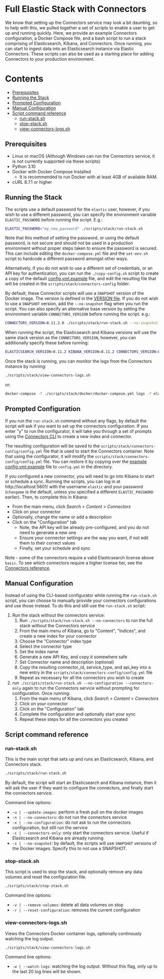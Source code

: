 # Full Elastic Stack with Connectors

We know that setting up the Connectors service may look a bit daunting, so to help with this, we pulled together a set of scripts to enable a user to get up and running quickly. Here, we provide an example Connectors configuration, a Docker Compose file, and a bash script to run a stack comprising of Elasticsearch, Kibana, and Connectors.
Once running, you can start to ingest data into an Elasticsearch instance via Elastic Connectors.
These scripts can also be used as a starting place for adding Connectors to your production environment.

# Contents

* [Prerequisites](#prerequisites)
* [Running the Stack](#running-the-stack)
* [Prompted Configuration](#prompted-configuration)
* [Manual Configuration](#manual-configuration)
* [Script command reference](#script-command-reference)
  * [run-stack.sh](#run-stacksh)
  * [stop-stack.sh](#stop-stacksh)
  * [view-connectors-logs.sh](#view-connectors-logssh)

## Prerequisites
* Linux or macOS (Although Windows can run the Connectors service, it is not currently supported via these scripts)
* Python 3.10
* Docker with Docker Compose Installed
    * It is recommended to run Docker with at least 4GB of available RAM.
* cURL 8.7.1 or higher

## Running the Stack

The scripts use a default password for the `elastic` user, however, if you wish to use a different password, you can specify the environment variable `ELASTIC_PASSWORD` before running the script. E.g.:

```bash
ELASTIC_PASSWORD="my_new_password" ./scripts/stack/run-stack.sh
```

Note that this method of setting the password, or using the default password, is not secure and should not be used in a production environment without proper steps taken to ensure the password is secured.
This can include editing the `docker-compose.yml` file and the `set-env.sh` script to hardcode a different password amongst other ways.

Alternatively, if you do not wish to use a different set of credentials, or an API key for authentication, you can run the `./copy-config.sh` script to create a
copy of the default [config.yml.example](../../config.yml.example) file, and edit the resulting file that will be created in the `scripts/stack/connectors-config` folder.

By default, these Connector scripts will use a `SNAPSHOT` version of the Docker image.
The version is defined in the [VERSION file](../../connectors/VERSION).
If you do not wish to use a `SNAPSHOT` version, add the `--no-snapshot` flag when you run the script.
You can also specify an alternative base version by setting the environment variable `CONNECTORS_VERSION` before running the script. e.g.:

```bash
CONNECTORS_VERSION=8.11.2.0 ./scripts/stack/run-stack.sh --no-snapshot
```

When running the script, the Elasticsearch and Kibana versions will use the same stack version as the `CONNECTORS_VERSION`, however, you can additionally specify these before running:

```bash
ELASTICSEARCH_VERSION=8.11.2 KIBANA_VERSION=8.11.2 CONNECTORS_VERSION=8.11.2.0 ./scripts/stack/run-stack.sh
```

Once the stack is running, you can monitor the logs from the Connectors instance by running:
```bash
./scripts/stack/view-connectors-logs.sh
```
or:
```bash
docker-compose -f ./scripts/stack/docker/docker-compose.yml logs -f elastic-connectors
```

## Prompted Configuration

If you run the `run-stack.sh` command without any flags, by default the script will
ask if you want to set up the connectors configuration. If you enter "y" to run
the configurator, it will take you through a set of prompts using the
[Connectors CLI](../../connectors/connectors_cli.py) to create a new index and connector.

The resulting configuration will be saved to the `scripts/stack/connectors-config/config.yml`
file that is used to start the Connectors container. Note that using the configurator,
it will modify the `scripts/stack/connectors-config/config.yml` file. You can restore it
by copying over the [example config.yml.example](./connectors-config/config.yml.example) file
to `config.yml` in the directory.

If you configured a new connector, you will need to go into Kibana to start or schedule a sync.
Running the scripts, you can log in at http://localhost:5601/ with the username `elastic` and your password (`changeme` is the default, unless you specified a different `ELASTIC_PASSWORD` earlier).
Then, to complete this in Kibana:
* From the main menu, click _Search_ > _Content_ > _Connectors_
* Click on your connector
* Optionally, change the name or add a description
* Click on the "Configuration" tab
  * Note, the API key will be already pre-configured, and you do not need to generate a new one
  * Ensure your connector settings are the way you want, if not edit them to their correct values
  * Finally, set your schedule and sync

Note - some of the connectors require a valid Elasticsearch license above `basic`.
To see which connectors require a higher license tier, see the [Connectors reference](https://www.elastic.co/guide/en/enterprise-search/current/connectors-references.html).

## Manual Configuration

Instead of using the CLI-based configurator while running the `run-stack.sh`
script, you can choose to manually provide your connectors configurations and
use those instead. To do this and still use the `run-stack.sh` script:

1. Run the stack without the connectors service:
    1. Run `./scripts/stack/run-stack.sh --no-connectors` to run the full stack without the Connectors service
    2. From the main menu of Kibana, go to "Content", "Indices", and create a new index for your connector
    3. Choose the "Connector" index type
    4. Select the connector type
    5. Set the index name
    6. Generate a new API Key, and copy it somewhere safe
    7. Set Connector name and description (optional)
    8. Copy the resulting connector_id, service_type, and api_key into a new entry in the `scripts/stack/connectors-config/config.yml` file
    9. Repeat as necessary for all the connectors you wish to create
3. run `./scripts/stack/run-stack.sh --no-configuration --connectors-only` again to run the Connectors service without prompting for configuration. Once running:
    1. From the main menu of Kibana, click _Search_ > _Content_ > _Connectors_
    2. Click on your connector
    3. Click on the "Configuration" tab
    4. Complete the configuration and optionally start your sync
    5. Repeat these steps for all the connectors you created

## Script command reference

### run-stack.sh

This is the main script that sets up and runs an Elasticsearch, Kibana, and Connectors stack.

```bash
./scripts/stack/run-stack.sh
```

By default, the script will start an Elasticsearch and Kibana instance, then it will ask the user if they want
to configure the connectors, and finally start the connectors service.

Command line options:
* `-u | --update-images`: perform a fresh pull on the docker images
* `-n | --no-connectors`: do not run the connectors service
* `-x | --no-configuration`: do not ask to run the connectors configuration, but still run the service
* `-c | --connectors-only`: only start the connectors service. Useful if Elasticsearch and Kibana are already running
* `-s | --no-snapshot`: by default, the scripts will use `SNAPSHOT` versions of the Docker images. Specify this to not use a SNAPSHOT.


### stop-stack.sh

This script is used to stop the stack, and optionally remove any data volumes and reset the configuration file.

```bash
./scripts/stack/stop-stack.sh
```

Command line options:
* `-v | --remove-volumes`: delete all data volumes on stop
* `-r | --reset-configuration`: removes the current configuration

### view-connectors-logs.sh

Views the Connectors Docker container logs, optionally continously watching the log output.

```bash
./scripts/stack/view-connectors-logs.sh
```

Command line options:
* `-w | --watch-logs`: watching the log output. Without this flag, only up to the last 20 log lines will be shown.
